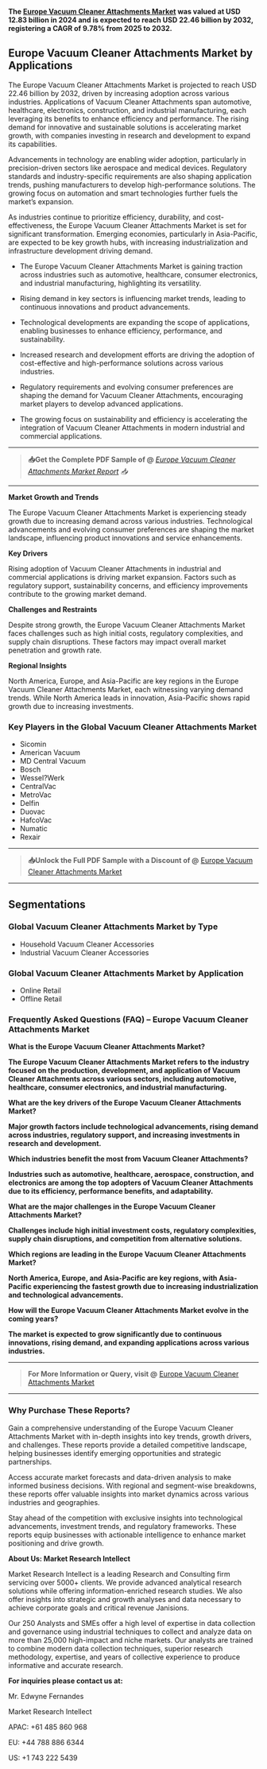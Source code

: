 <p><strong>The <a href="https://www.marketresearchintellect.com/download-sample/?rid=382243&amp;utm_source=Pulse-April-Europe&amp;utm_medium=852">Europe Vacuum Cleaner Attachments Market</a> was valued at USD 12.83 billion in 2024 and is expected to reach USD 22.46 billion by 2032, registering a CAGR of 9.78% from 2025 to 2032.</strong></p><h2>Europe Vacuum Cleaner Attachments Market by Applications&nbsp;</h2><p><p>The Europe Vacuum Cleaner Attachments Market is projected to reach USD 22.46 billion by 2032, driven by increasing adoption across various industries. Applications of Vacuum Cleaner Attachments span automotive, healthcare, electronics, construction, and industrial manufacturing, each leveraging its benefits to enhance efficiency and performance. The rising demand for innovative and sustainable solutions is accelerating market growth, with companies investing in research and development to expand its capabilities.</p><p>Advancements in technology are enabling wider adoption, particularly in precision-driven sectors like aerospace and medical devices. Regulatory standards and industry-specific requirements are also shaping application trends, pushing manufacturers to develop high-performance solutions. The growing focus on automation and smart technologies further fuels the market&rsquo;s expansion.</p><p>As industries continue to prioritize efficiency, durability, and cost-effectiveness, the Europe Vacuum Cleaner Attachments Market is set for significant transformation. Emerging economies, particularly in Asia-Pacific, are expected to be key growth hubs, with increasing industrialization and infrastructure development driving demand.</p></p><ul><li><p>The Europe Vacuum Cleaner Attachments Market is gaining traction across industries such as automotive, healthcare, consumer electronics, and industrial manufacturing, highlighting its versatility.</p></li><li><p>Rising demand in key sectors is influencing market trends, leading to continuous innovations and product advancements.</p></li><li><p>Technological developments are expanding the scope of applications, enabling businesses to enhance efficiency, performance, and sustainability.</p></li><li><p>Increased research and development efforts are driving the adoption of cost-effective and high-performance solutions across various industries.</p></li><li><p>Regulatory requirements and evolving consumer preferences are shaping the demand for Vacuum Cleaner Attachments, encouraging market players to develop advanced applications.</p></li><li><p>The growing focus on sustainability and efficiency is accelerating the integration of Vacuum Cleaner Attachments in modern industrial and commercial applications.</p></li></ul><hr /><blockquote><p><strong><span class="font-[700]">📥Get the Complete PDF Sample of @ </span></strong><em><span class="font-[700]"><a href="https://www.marketresearchintellect.com/download-sample/?rid=382243&amp;utm_source=Pulse-April-Europe&amp;utm_medium=852" target="_blank" data-tracking-control-name="article-ssr-frontend-pulse_little-text-block" data-tracking-will-navigate="" data-test-link="">Europe Vacuum Cleaner Attachments Market Report</a>&nbsp;📥</span></em></p></blockquote><hr /><p class="" data-start="77" data-end="360"><strong data-start="77" data-end="105">Market Growth and Trends</strong></p><p class="" data-start="77" data-end="360">The Europe Vacuum Cleaner Attachments Market is experiencing steady growth due to increasing demand across various industries. Technological advancements and evolving consumer preferences are shaping the market landscape, influencing product innovations and service enhancements.</p><p class="" data-start="362" data-end="606"><strong data-start="362" data-end="377">Key Drivers</strong></p><p class="" data-start="362" data-end="606">Rising adoption of Vacuum Cleaner Attachments in industrial and commercial applications is driving market expansion. Factors such as regulatory support, sustainability concerns, and efficiency improvements contribute to the growing market demand.</p><p class="" data-start="608" data-end="849"><strong data-start="608" data-end="637">Challenges and Restraints</strong></p><p class="" data-start="608" data-end="849">Despite strong growth, the Europe Vacuum Cleaner Attachments Market faces challenges such as high initial costs, regulatory complexities, and supply chain disruptions. These factors may impact overall market penetration and growth rate.</p><p class="" data-start="851" data-end="1095"><strong data-start="851" data-end="872">Regional Insights</strong></p><p class="" data-start="851" data-end="1095">North America, Europe, and Asia-Pacific are key regions in the Europe Vacuum Cleaner Attachments Market, each witnessing varying demand trends. While North America leads in innovation, Asia-Pacific shows rapid growth due to increasing investments.</p><p><h3>Key Players in the Global Vacuum Cleaner Attachments Market </h3><ul><li>Sicomin</li><li>American Vacuum</li><li>MD Central Vacuum</li><li>Bosch</li><li>Wessel?Werk</li><li>CentralVac</li><li>MetroVac</li><li>Delfin</li><li>Duovac</li><li>HafcoVac</li><li>Numatic</li><li>Rexair</li></ul></p><hr /><blockquote><p><strong>📥Unlock the Full PDF Sample with a Discount of @</strong> <a href="https://www.marketresearchintellect.com/ask-for-discount/?rid=382243&amp;utm_source=Pulse-April-Europe&amp;utm_medium=852">Europe Vacuum Cleaner Attachments Market</a></p></blockquote><hr /><p><h2>Segmentations</h2><h3>Global Vacuum Cleaner Attachments Market by Type</h3><ul><li>Household Vacuum Cleaner Accessories</li><li>Industrial Vacuum Cleaner Accessories</li></ul><h3>Global Vacuum Cleaner Attachments Market by Application</h3><ul><li>Online Retail</li><li>Offline Retail</li></ul></p><h3><strong>Frequently Asked Questions (FAQ) &ndash; Europe Vacuum Cleaner Attachments Market</strong></h3><p><strong>What is the Europe Vacuum Cleaner Attachments Market?</strong></p><p><strong>The Europe Vacuum Cleaner Attachments Market refers to the industry focused on the production, development, and application of Vacuum Cleaner Attachments across various sectors, including automotive, healthcare, consumer electronics, and industrial manufacturing.</strong></p><p><strong>What are the key drivers of the Europe Vacuum Cleaner Attachments Market?</strong></p><p><strong>Major growth factors include technological advancements, rising demand across industries, regulatory support, and increasing investments in research and development.</strong></p><p><strong>Which industries benefit the most from Vacuum Cleaner Attachments?</strong></p><p><strong>Industries such as automotive, healthcare, aerospace, construction, and electronics are among the top adopters of Vacuum Cleaner Attachments due to its efficiency, performance benefits, and adaptability.</strong></p><p><strong>What are the major challenges in the Europe Vacuum Cleaner Attachments Market?</strong></p><p><strong>Challenges include high initial investment costs, regulatory complexities, supply chain disruptions, and competition from alternative solutions.</strong></p><p><strong>Which regions are leading in the Europe Vacuum Cleaner Attachments Market?</strong></p><p><strong>North America, Europe, and Asia-Pacific are key regions, with Asia-Pacific experiencing the fastest growth due to increasing industrialization and technological advancements.</strong></p><p><strong>How will the Europe Vacuum Cleaner Attachments Market evolve in the coming years?</strong></p><p><strong>The market is expected to grow significantly due to continuous innovations, rising demand, and expanding applications across various industries.</strong></p><hr /><blockquote><p><span class="font-[700]"><strong>For More Information or Query, visit&nbsp;@</strong>&nbsp;</span><span class="font-[700]"><a href="https://www.marketresearchintellect.com/product/global-vacuum-cleaner-attachments-market-size-and-forecast/?utm_source=Linkedin&utm_medium=852" target="_blank" data-tracking-control-name="article-ssr-frontend-pulse_little-text-block" data-tracking-will-navigate="" data-test-link="">Europe Vacuum Cleaner Attachments Market</a></span></p></blockquote><hr /><h3><strong data-start="0" data-end="31">Why Purchase These Reports?</strong></h3><p class="" data-start="35" data-end="297">Gain a comprehensive understanding of the Europe Vacuum Cleaner Attachments Market with in-depth insights into key trends, growth drivers, and challenges. These reports provide a detailed competitive landscape, helping businesses identify emerging opportunities and strategic partnerships.</p><p class="" data-start="299" data-end="540">Access accurate market forecasts and data-driven analysis to make informed business decisions. With regional and segment-wise breakdowns, these reports offer valuable insights into market dynamics across various industries and geographies.</p><p class="" data-start="542" data-end="784">Stay ahead of the competition with exclusive insights into technological advancements, investment trends, and regulatory frameworks. These reports equip businesses with actionable intelligence to enhance market positioning and drive growth.</p><p><strong><span class="font-[700]">About Us: Market Research Intellect</span></strong></p><p><span class="">Market Research Intellect is a leading Research and Consulting firm servicing over 5000+ clients. We provide advanced analytical research solutions while offering information-enriched research studies.&nbsp;</span>We also offer insights into strategic and growth analyses and data necessary to achieve corporate goals and critical revenue Janisions.</p><p><span class="">Our 250 Analysts and SMEs offer a high level of expertise in data collection and governance using industrial techniques to collect and analyze data on more than 25,000 high-impact and niche markets. Our analysts are trained to combine modern data collection techniques, superior research methodology, expertise, and years of collective experience to produce informative and accurate research.</span></p><p><strong>For inquiries please contact us at:</strong></p><p>Mr. Edwyne Fernandes</p><p>Market Research Intellect</p><p>APAC: +61 485 860 968</p><p>EU: +44 788 886 6344</p><p>US: +1 743 222 5439</p>